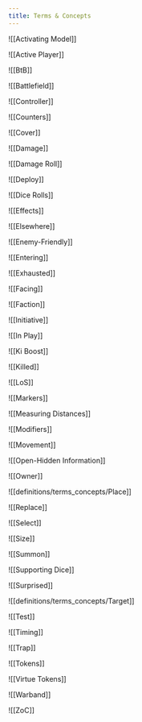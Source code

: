 ```yaml
---
title: Terms & Concepts
---
```

![[Activating Model]]

![[Active Player]]

![[BtB]]

![[Battlefield]]

![[Controller]]

![[Counters]]

![[Cover]]

![[Damage]]

![[Damage Roll]]

![[Deploy]]

![[Dice Rolls]]

![[Effects]]

![[Elsewhere]]

![[Enemy-Friendly]]

![[Entering]]

![[Exhausted]]

![[Facing]]

![[Faction]]

![[Initiative]]

![[In Play]]

![[Ki Boost]]

![[Killed]]

![[LoS]]

![[Markers]]

![[Measuring Distances]]

![[Modifiers]]

![[Movement]]

![[Open-Hidden Information]]

![[Owner]]

![[definitions/terms_concepts/Place]]

![[Replace]]

![[Select]]

![[Size]]

![[Summon]]

![[Supporting Dice]]

![[Surprised]]

![[definitions/terms_concepts/Target]]

![[Test]]

![[Timing]]

![[Trap]]

![[Tokens]]

![[Virtue Tokens]]

![[Warband]]

![[ZoC]]



